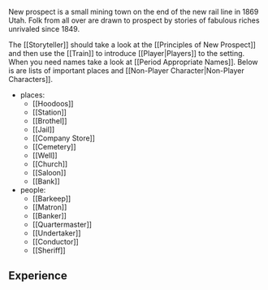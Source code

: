 New prospect is a small mining town on the end of the new rail line in 1869 Utah. Folk from all over are drawn to prospect by stories of fabulous riches unrivaled since 1849.

The [[Storyteller]] should take a look at the [[Principles of New Prospect]] and then use the [[Train]] to introduce [[Player|Players]] to the setting. When you need names take a look at [[Period Appropriate Names]]. Below is are lists of important places and [[Non-Player Character|Non-Player Characters]].
- places:
	- [[Hoodoos]]
	- [[Station]]
	- [[Brothel]]
	- [[Jail]]
	- [[Company Store]]
	- [[Cemetery]]
	- [[Well]]
	- [[Church]]
	- [[Saloon]]
	- [[Bank]]
- people:
	- [[Barkeep]]
	- [[Matron]]
	- [[Banker]]
	- [[Quartermaster]]
	- [[Undertaker]]
	- [[Conductor]]
	- [[Sheriff]]

## Experience